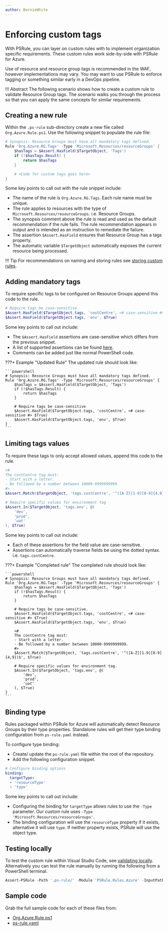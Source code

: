 ```yaml
---
author: BernieWhite
---
```


# Enforcing custom tags

With PSRule, you can layer on custom rules with to implement organization specific requirements.
These custom rules work side-by-side with PSRule for Azure.

Use of resource and resource group tags is recommended in the WAF, however implementations may vary.
You may want to use PSRule to enforce tagging or something similar early in a DevOps pipeline.

!!! Abstract
    The following scenario shows how to create a custom rule to validate Resource Group tags.
    The scenario walks you through the process so that you can apply the same concepts for similar requirements.

## Creating a new rule

Within the `.ps-rule` sub-directory create a new file called `Org.Azure.Rule.ps1`.
Use the following snippet to populate the rule file:

```powershell
# Synopsis: Resource Groups must have all mandatory tags defined.
Rule 'Org.Azure.RG.Tags' -Type 'Microsoft.Resources/resourceGroups' {
    $hasTags = $Assert.HasField($TargetObject, 'Tags')
    if (!$hasTags.Result) {
        return $hasTags
    }

    # <Code for custom tags goes here>
}
```

Some key points to call out with the rule snippet include:

- The name of the rule is `Org.Azure.RG.Tags`.
  Each rule name must be unique.
- The rule applies to resources with the type of `Microsoft.Resources/resourceGroups`.
  i.e. Resource Groups.
- The synopsis comment above the rule is read and used as the default recommendation if the rule fails.
  The rule recommendation appears in output and is intended as an instruction to remediate the failure.
- The assertion `$Assert.HasField` ensures that Resource Group has a tags property.
- The automatic variable `$TargetObject` automatically exposes the current resource being processed.

!!! Tip
    For recommendations on naming and storing rules see [storing custom rules][1].

  [1]: storing-custom-rules.md

## Adding mandatory tags

To require specific tags to be configured on Resource Groups append this code to the rule.

```powershell
# Require tags be case-sensitive
$Assert.HasField($TargetObject.tags, 'costCentre', <# case-sensitive #> $True)
$Assert.HasField($TargetObject.tags, 'env', $True)
```

Some key points to call out include:

- The `$Assert.HasField` assertions are case-sensitive which differs from the previous snippet.
- A list of supported assertions can be found [here][assertions].
- Comments can be added just like normal PowerShell code.

???+ Example "Updated Rule"
    The updated rule should look like:

    ```powershell
    # Synopsis: Resource Groups must have all mandatory tags defined.
    Rule 'Org.Azure.RG.Tags' -Type 'Microsoft.Resources/resourceGroups' {
        $hasTags = $Assert.HasField($TargetObject, 'Tags')
        if (!$hasTags.Result) {
            return $hasTags
        }

        # Require tags be case-sensitive
        $Assert.HasField($TargetObject.tags, 'costCentre', <# case-sensitive #> $True)
        $Assert.HasField($TargetObject.tags, 'env', $True)
    }
    ```

## Limiting tags values

To require these tags to only accept allowed values, append this code to the rule.

```powershell
<#
The costCentre tag must:
- Start with a letter.
- Be followed by a number between 10000-9999999999.
#>
$Assert.Match($TargetObject, 'tags.costCentre', '^([A-Z][1-9][0-9]{4,9})$', $True)

# Require specific values for environment tag
$Assert.In($TargetObject, 'tags.env', @(
    'dev',
    'prod',
    'uat'
), $True)
```

Some key points to call out include:

- Each of these assertions for the field value are case-sensitive.
- Assertions can automatically traverse fields be using the dotted syntax.
i.e. `tags.costCentre`.

???+ Example "Completed rule"
    The completed rule should look like:

    ```powershell
    # Synopsis: Resource Groups must have all mandatory tags defined.
    Rule 'Org.Azure.RG.Tags' -Type 'Microsoft.Resources/resourceGroups' {
        $hasTags = $Assert.HasField($TargetObject, 'Tags')
        if (!$hasTags.Result) {
            return $hasTags
        }

        # Require tags be case-sensitive.
        $Assert.HasField($TargetObject.tags, 'costCentre', <# case-sensitive #> $True)
        $Assert.HasField($TargetObject.tags, 'env', $True)

        <#
        The costCentre tag must:
        - Start with a letter.
        - Be followed by a number between 10000-9999999999.
        #>
        $Assert.Match($TargetObject, 'tags.costCentre', '^([A-Z][1-9][0-9]{4,9})$', $True)

        # Require specific values for environment tag.
        $Assert.In($TargetObject, 'tags.env', @(
            'dev',
            'prod',
            'uat'
        ), $True)
    }
    ```

## Binding type

Rules packaged within PSRule for Azure will automatically detect Resource Groups by their type properties.
Standalone rules will get their type binding configuration from `ps-rule.yaml` instead.

To configure type binding:

- Create/ update the `ps-rule.yaml` file within the root of the repository.
- Add the following configuration snippet.

```yaml
# Configure binding options
binding:
  targetType:
  - 'resourceType'
  - 'type'
```

Some key points to call out include:

- Configuring the binding for `targetType` allows rules to use the `-Type` parameter.
Our custom rule uses `-Type 'Microsoft.Resources/resourceGroups'`.
- The binding configuration will use the `resourceType` property if it exists,
alternative it will use `type`.
If neither property exists, PSRule will use the object type.

## Testing locally

To test the custom rule within Visual Studio Code, see [validating locally][3].
Alternatively you can test the rule manually by running the following from a PowerShell terminal.

```powershell
Assert-PSRule -Path '.ps-rule/' -Module 'PSRule.Rules.Azure' -InputPath . -Format File
```

  [3]: ../validating-locally.md

## Sample code

Grab the full sample code for each of these files from:

- [Org.Azure.Rule.ps1](https://github.com/Azure/PSRule.Rules.Azure/blob/main/docs/customization/enforce-custom-tags/.ps-rule/Org.Azure.Rule.ps1)
- [ps-rule.yaml](https://github.com/Azure/PSRule.Rules.Azure/blob/main/docs/customization/enforce-custom-tags/ps-rule.yaml)

[AWAF]: https://docs.microsoft.com/en-gb/azure/architecture/framework/
[assertions]: https://microsoft.github.io/PSRule/concepts/PSRule/en-US/about_PSRule_Assert.html
